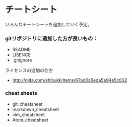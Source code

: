 # チートシート

いろんなチートシートを追加していく予定。

### gitリポジトリに追加した方が良いもの：
- README
- LISENCE
- .gitignore

ライセンスの追加の仕方
- http://qiita.com/shibukk/items/67ad0a5eda5a94e5c032

### cheat sheets
- git\_cheatsheet
- markdown\_cheatsheet
- vim\_cheatsheet
- Atom\_cheatsheet
